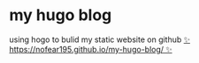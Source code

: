 # my hugo blog

using hogo to bulid my static website on github
[✨ https://nofear195.github.io/my-hugo-blog/ ✨](https://nofear195.github.io/my-hugo-blog/)
